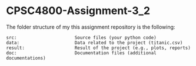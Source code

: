 # CPSC4800-Assignment-3_2
The folder structure of my this assignment repository is the following:
                    
    src:                      Source files (your python code)
    data:                     Data related to the project (titanic.csv)
    result:                   Result of the project (e.g., plots, reports)
    doc:                      Documentation files (additional documentations)
